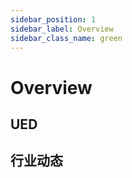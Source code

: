 ```yaml
---
sidebar_position: 1
sidebar_label: Overview
sidebar_class_name: green
---
```


# Overview

## UED



## 行业动态

